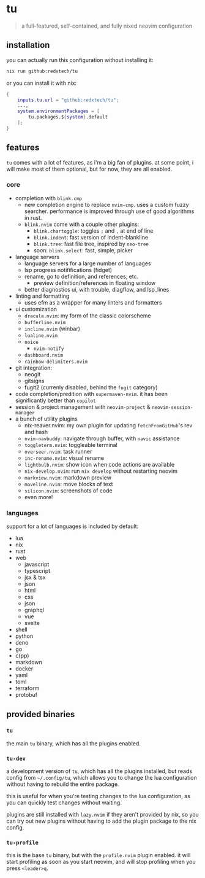# tu

> a full-featured, self-contained, and fully nixed neovim configuration

## installation

you can actually run this configuration without installing it:

```sh
nix run github:redxtech/tu
```

or you can install it with nix:

```nix
{
    inputs.tu.url = "github:redxtech/tu";
    ...,
    system.environmentPackages = [
        tu.packages.${system}.default
    ];
}
```

## features

`tu` comes with a lot of features, as i'm a big fan of plugins. at some point, i
will make most of them optional, but for now, they are all enabled.

### core

- completion with `blink.cmp`
  - new completion engine to replace `nvim-cmp`. uses a custom fuzzy searcher.
    performance is improved through use of good algorithms in rust.
  - `blink.nvim` come with a couple other plugins:
    - `blink.chartoggle`: toggles `;` and `,` at end of line
    - `blink.indent`: fast version of indent-blankline
    - `blink.tree`: fast file tree, inspired by `neo-tree`
    - soon: `blink.select`: fast, simple, picker
- language servers
  - language servers for a large number of languages
  - lsp progress notififications (fidget)
  - rename, go to definition, and references, etc.
    - preview definition/references in floating window
  - better diagnostics ui, with trouble, diagflow, and lsp_lines
- linting and formatting
  - uses efm as a wrapper for many linters and formatters
- ui customization
  - `dracula.nvim`: my form of the classic colorscheme
  - `bufferline.nvim`
  - `incline.nvim` (winbar)
  - `lualine.nvim`
  - `noice`
    - `nvim-notify`
  - `dashboard.nvim`
  - `rainbow-delimiters.nvim`
- git integration:
  - neogit
  - gitsigns
  - fugit2 (currenly disabled, behind the `fugit` category)
- code completion/predition with `supermaven-nvim`. it has been significantly
  better than `copilot`
- session & project management with `neovim-project` & `neovim-session-manager`
- a bunch of utility plugins
  - nix-reaver.nvim: my own plugin for updating `fetchFromGitHub`'s rev and hash
  - `nvim-navbuddy`: navigate through buffer, with `navic` assistance
  - `toggleterm.nvim`: toggleable terminal
  - `overseer.nvim`: task runner
  - `inc-rename.nvim`: visual rename
  - `lightbulb.nvim`: show icon when code actions are available
  - `nix-develop.nvim`: run `nix develop` without restarting neovim
  - `markview.nvim`: markdown preview
  - `moveline.nvim`: move blocks of text
  - `silicon.nvim`: screenshots of code
  - even more!

### languages

support for a lot of languages is included by default:

- lua
- nix
- rust
- web
  - javascript
  - typescript
  - jsx & tsx
  - json
  - html
  - css
  - json
  - graphql
  - vue
  - svelte
- shell
- python
- deno
- go
- c(pp)
- markdown
- docker
- yaml
- toml
- terraform
- protobuf

## provided binaries

### `tu`

the main `tu` binary, which has all the plugins enabled.

### `tu-dev`

a development version of `tu`, which has all the plugins installed, but reads
config from `~/.config/tu`, which allows you to change the lua configuration without
having to rebuild the entire package.

this is useful for when you're testing changes to the lua configuration, as you can
quickly test changes without waiting.

plugins are still installed with `lazy.nvim` if they aren't provided by nix, so you
can try out new plugins without having to add the plugin package to the nix config.

### `tu-profile`

this is the base `tu` binary, but with the `profile.nvim` plugin enabled. it will
start profiling as soon as you start neovim, and will stop profiling when you
press `<leader>q`.
